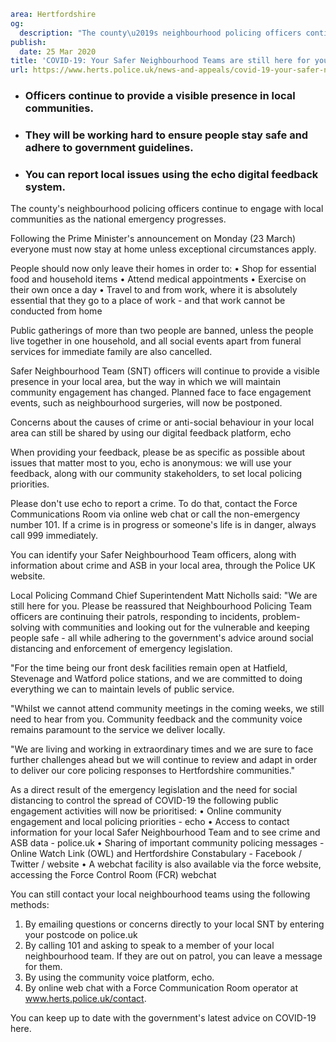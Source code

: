 ```yaml
area: Hertfordshire
og:
  description: "The county\u2019s neighbourhood policing officers continue to engage with local communities as the national emergency progresses."
publish:
  date: 25 Mar 2020
title: 'COVID-19: Your Safer Neighbourhood Teams are still here for you'
url: https://www.herts.police.uk/news-and-appeals/covid-19-your-safer-neighbourhood-teams-are-still-here-for-you-1580
```

* ### Officers continue to provide a visible presence in local communities.

 * ### They will be working hard to ensure people stay safe and adhere to government guidelines.

 * ### You can report local issues using the echo digital feedback system.

The county's neighbourhood policing officers continue to engage with local communities as the national emergency progresses.

Following the Prime Minister's announcement on Monday (23 March) everyone must now stay at home unless exceptional circumstances apply.

People should now only leave their homes in order to:
• Shop for essential food and household items
• Attend medical appointments
• Exercise on their own once a day
• Travel to and from work, where it is absolutely essential that they go to a place of work - and that work cannot be conducted from home

Public gatherings of more than two people are banned, unless the people live together in one household, and all social events apart from funeral services for immediate family are also cancelled.

Safer Neighbourhood Team (SNT) officers will continue to provide a visible presence in your local area, but the way in which we will maintain community engagement has changed. Planned face to face engagement events, such as neighbourhood surgeries, will now be postponed.

Concerns about the causes of crime or anti-social behaviour in your local area can still be shared by using our digital feedback platform, echo

When providing your feedback, please be as specific as possible about issues that matter most to you, echo is anonymous: we will use your feedback, along with our community stakeholders, to set local policing priorities.

Please don't use echo to report a crime. To do that, contact the Force Communications Room via online web chat or call the non-emergency number 101. If a crime is in progress or someone's life is in danger, always call 999 immediately.

You can identify your Safer Neighbourhood Team officers, along with information about crime and ASB in your local area, through the Police UK website.

Local Policing Command Chief Superintendent Matt Nicholls said: "We are still here for you. Please be reassured that Neighbourhood Policing Team officers are continuing their patrols, responding to incidents, problem-solving with communities and looking out for the vulnerable and keeping people safe - all while adhering to the government's advice around social distancing and enforcement of emergency legislation.

"For the time being our front desk facilities remain open at Hatfield, Stevenage and Watford police stations, and we are committed to doing everything we can to maintain levels of public service.

"Whilst we cannot attend community meetings in the coming weeks, we still need to hear from you. Community feedback and the community voice remains paramount to the service we deliver locally.

"We are living and working in extraordinary times and we are sure to face further challenges ahead but we will continue to review and adapt in order to deliver our core policing responses to Hertfordshire communities."

As a direct result of the emergency legislation and the need for social distancing to control the spread of COVID-19 the following public engagement activities will now be prioritised:
• Online community engagement and local policing priorities - echo
• Access to contact information for your local Safer Neighbourhood Team and to see crime and ASB data - police.uk
• Sharing of important community policing messages - Online Watch Link (OWL) and Hertfordshire Constabulary - Facebook / Twitter / website
• A webchat facility is also available via the force website, accessing the Force Control Room (FCR) webchat

You can still contact your local neighbourhood teams using the following methods:
1. By emailing questions or concerns directly to your local SNT by entering your postcode on police.uk
2. By calling 101 and asking to speak to a member of your local neighbourhood team. If they are out on patrol, you can leave a message for them.
3. By using the community voice platform, echo.
4. By online web chat with a Force Communication Room operator at www.herts.police.uk/contact.

You can keep up to date with the government's latest advice on COVID-19 here.
